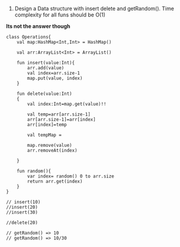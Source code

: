 1. Design a Data structure with insert delete and getRandom().
Time complexity for all funs should be O(1)

**Its not the answer though**
```
class Operations{
    val map:HashMap<Int,Int> = HashMap()
    
    val arr:ArrayList<Int> = ArrayList()
    
    fun insert(value:Int){
        arr.add(value)
        val index=arr.size-1
        map.put(value, index)
    }
    
    fun delete(value:Int)
    {
        val index:Int=map.get(value)!!
        
        val temp=arr[arr.size-1]
        arr[arr.size-1]=arr[index]
        arr[index]=temp
        
        val tempMap =  
        
        map.remove(value)
        arr.removeAt(index)
        
    }
    
    fun random(){
        var index= random() 0 to arr.size
        return arr.get(index)
    }
}

// insert(10)
//insert(20)
//insert(30)

//delete(20)

// getRandom() => 10
// getRandom() => 10/30
```
